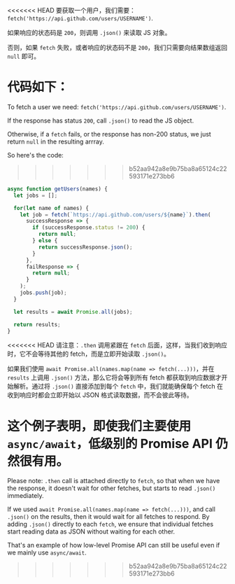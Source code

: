 
<<<<<<< HEAD
要获取一个用户，我们需要：`fetch('https://api.github.com/users/USERNAME')`.

如果响应的状态码是 `200`，则调用 `.json()` 来读取 JS 对象。

否则，如果 `fetch` 失败，或者响应的状态码不是 `200`，我们只需要向结果数组返回 `null` 即可。

代码如下：
=======
To fetch a user we need: `fetch('https://api.github.com/users/USERNAME')`.

If the response has status `200`, call `.json()` to read the JS object.

Otherwise, if a `fetch` fails, or the response has non-200 status, we just return `null` in the resulting arrray.

So here's the code:
>>>>>>> b52aa942a8e9b75ba8a65124c22593171e273bb6

```js demo
async function getUsers(names) {
  let jobs = [];

  for(let name of names) {
    let job = fetch(`https://api.github.com/users/${name}`).then(
      successResponse => {
        if (successResponse.status != 200) {
          return null;
        } else {
          return successResponse.json();
        }
      },
      failResponse => {
        return null;
      }
    );
    jobs.push(job);
  }

  let results = await Promise.all(jobs);

  return results;
}
```

<<<<<<< HEAD
请注意：`.then` 调用紧跟在 `fetch` 后面，这样，当我们收到响应时，它不会等待其他的 fetch，而是立即开始读取 `.json()`。

如果我们使用 `await Promise.all(names.map(name => fetch(...)))`，并在 `results` 上调用 `.json()` 方法，那么它将会等到所有 fetch 都获取到响应数据才开始解析。通过将 `.json()` 直接添加到每个 `fetch` 中，我们就能确保每个 fetch 在收到响应时都会立即开始以 JSON 格式读取数据，而不会彼此等待。

这个例子表明，即使我们主要使用 `async/await`，低级别的 Promise API 仍然很有用。
=======
Please note: `.then` call is attached directly to `fetch`, so that when we have the response, it doesn't wait for other fetches, but starts to read `.json()` immediately.

If we used `await Promise.all(names.map(name => fetch(...)))`, and call `.json()` on the results, then it would wait for all fetches to respond. By adding `.json()` directly to each `fetch`, we ensure that individual fetches start reading data as JSON without waiting for each other.

That's an example of how low-level Promise API can still be useful even if we mainly use `async/await`.
>>>>>>> b52aa942a8e9b75ba8a65124c22593171e273bb6
